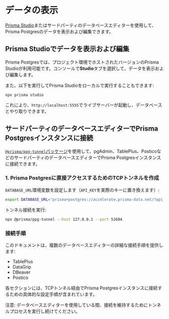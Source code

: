 # データの表示

[Prisma Studio](/docs/orm/tools/prisma-studio)またはサードパーティのデータベースエディターを使用して、Prisma Postgresのデータを表示および編集できます。

## Prisma Studioでデータを表示および編集

Prisma Postgresでは、プロジェクト環境でホストされたバージョンのPrisma Studioが利用可能です。コンソールで**Studio**タブを選択して、データを表示および編集します。

また、以下を実行してPrisma Studioをローカルで実行することもできます:

```
npx prisma studio
```

これにより、`http://localhost:5555`でライブサーバーが起動し、データベースとやり取りできます。

## サードパーティのデータベースエディターでPrisma Postgresインスタンスに接続

[`@prisma/ppg-tunnel`パッケージ](https://www.npmjs.com/package/@prisma/ppg-tunnel)を使用して、pgAdmin、TablePlus、PosticoなどのサードパーティのデータベースエディターでPrisma Postgresインスタンスに接続できます。

### 1. Prisma Postgresに直接アクセスするためのTCPトンネルを作成

`DATABASE_URL`環境変数を設定します（`API_KEY`を実際のキーに置き換えます）:

```bash
export DATABASE_URL="prisma+postgres://accelerate.prisma-data.net/?api_key=API_KEY"
```

トンネル接続を実行:

```bash
npx @prisma/ppg-tunnel --host 127.0.0.1 --port 52604
```

### 接続手順

このドキュメントは、複数のデータベースエディターの詳細な接続手順を提供します:
- TablePlus
- DataGrip
- DBeaver
- Postico

各セクションには、TCPトンネル経由でPrisma Postgresインスタンスに接続するための具体的な設定手順が含まれています。

注意: データベースエディターを使用している間、接続を維持するためにトンネルプロセスを実行し続けてください。
